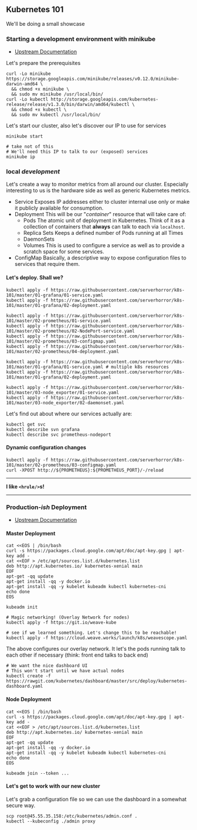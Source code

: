 ## Kubernetes 101

We'll be doing a small showcase

### Starting a development environment with minikube

* [Upstream Documentation](http://kubernetes.io/docs/getting-started-guides/minikube/)

Let's prepare the prerequisites

```
curl -Lo minikube https://storage.googleapis.com/minikube/releases/v0.12.0/minikube-darwin-amd64 \
  && chmod +x minikube \
  && sudo mv minikube /usr/local/bin/
curl -Lo kubectl http://storage.googleapis.com/kubernetes-release/release/v1.3.0/bin/darwin/amd64/kubectl \
  && chmod +x kubectl \
  && sudo mv kubectl /usr/local/bin/
```

Let's start our cluster, also let's discover our IP to use for services

```
minikube start

# take not of this
# We'll need this IP to talk to our (exposed) services
minikube ip
```

### **local** _development_

Let's create a way to monitor metrics from all around our cluster.
Especially interesting to us is the hardware side as well as generic
Kubernetes metrics.

* Service
  Exposes IP addresses either to cluster internal use only or make it publicly available for consumption.
* Deployment
  This will be our "_container_" resource that will take care of:
  * Pods
    The atomic unit of deployment in Kubernetes. Think of it as a collection of containers that **always** can talk to each via `localhost`.
  * Replica Sets
    Keeps a defined number of Pods running at all Times
  * DaemonSets
  * Volumes
    This is used to configure a service as well as to provide a scratch space for some services.
* ConfigMap
  Basically, a descriptive way to expose configuration files to services that require them.

#### Let's deploy. Shall we?

```
kubectl apply -f https://raw.githubusercontent.com/serverhorror/k8s-101/master/01-grafana/01-service.yaml
kubectl apply -f https://raw.githubusercontent.com/serverhorror/k8s-101/master/01-grafana/02-deployment.yaml

kubectl apply -f https://raw.githubusercontent.com/serverhorror/k8s-101/master/02-prometheus/01-service.yaml
kubectl apply -f https://raw.githubusercontent.com/serverhorror/k8s-101/master/02-prometheus/02-NodePort-service.yaml
kubectl apply -f https://raw.githubusercontent.com/serverhorror/k8s-101/master/02-prometheus/03-configmap.yaml
kubectl apply -f https://raw.githubusercontent.com/serverhorror/k8s-101/master/02-prometheus/04-deployment.yaml

kubectl apply -f https://raw.githubusercontent.com/serverhorror/k8s-101/master/01-grafana/01-service.yaml # multiple k8s resources
kubectl apply -f https://raw.githubusercontent.com/serverhorror/k8s-101/master/01-grafana/02-deployment.yaml

kubectl apply -f https://raw.githubusercontent.com/serverhorror/k8s-101/master/03-node_exporter/01-service.yaml
kubectl apply -f https://raw.githubusercontent.com/serverhorror/k8s-101/master/03-node_exporter/02-daemonset.yaml
```

Let's find out about where our services actually are:

```
kubectl get svc
kubectl describe svn grafana
kubectl describe svc prometheus-nodeport
```

#### Dynamic configuration changes

```
kubectl apply -f https://raw.githubusercontent.com/serverhorror/k8s-101/master/02-prometheus/03-configmap.yaml
curl -XPOST http://${PROMETHEUS}:${PROMETHEUS_PORT}/-/reload
```

---

**I like `<hrule/>`s!**

---


### **Production**_-ish_ Deployment

* [Upstream Documentation](http://kubernetes.io/docs/getting-started-guides/kubeadm/)

#### Master Deployment

```
cat <<EOS | /bin/bash
curl -s https://packages.cloud.google.com/apt/doc/apt-key.gpg | apt-key add -
cat <<EOF > /etc/apt/sources.list.d/kubernetes.list
deb http://apt.kubernetes.io/ kubernetes-xenial main
EOF
apt-get -qq update
apt-get install -qq -y docker.io
apt-get install -qq -y kubelet kubeadm kubectl kubernetes-cni
echo done
EOS
```

```
kubeadm init
```

```
# Magic networking! (Overlay Network for nodes)
kubectl apply -f https://git.io/weave-kube

# see if we learned something. Let's change this to be reachable!
kubectl apply -f https://cloud.weave.works/launch/k8s/weavescope.yaml
```
The above configures our overlay network. It let's the pods running talk to each other if necessary (think: front end talks to back end)


```
# We want the nice dashboard UI
# This won't start until we have actual nodes
kubectl create -f https://rawgit.com/kubernetes/dashboard/master/src/deploy/kubernetes-dashboard.yaml
```

#### Node Deployment

```
cat <<EOS | /bin/bash
curl -s https://packages.cloud.google.com/apt/doc/apt-key.gpg | apt-key add -
cat <<EOF > /etc/apt/sources.list.d/kubernetes.list
deb http://apt.kubernetes.io/ kubernetes-xenial main
EOF
apt-get -qq update
apt-get install -qq -y docker.io
apt-get install -qq -y kubelet kubeadm kubectl kubernetes-cni
echo done
EOS

kubeadm join --token ...
```

#### Let's get to work with our new cluster

Let's grab a configuration file so we can use the dashboard in a somewhat secure way.

```
scp root@45.55.35.158:/etc/kubernetes/admin.conf .
kubectl --kubeconfig ./admin proxy
```